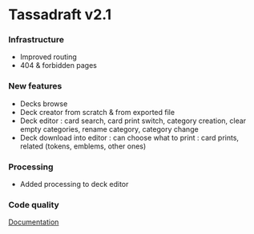 # Tassadraft v2.1

### Infrastructure

-   Improved routing
-   404 & forbidden pages

### New features

-   Decks browse
-   Deck creator from scratch & from exported file
-   Deck editor : card search, card print switch, category creation, clear empty categories, rename category, category change
-   Deck download into editor : can choose what to print : card prints, related (tokens, emblems, other ones)

### Processing

-   Added processing to deck editor

### Code quality

[Documentation](/README.md)
